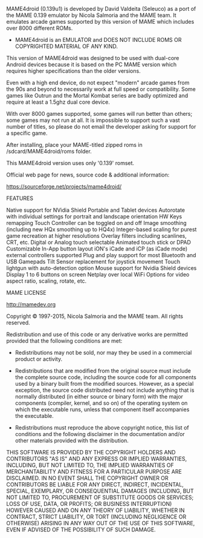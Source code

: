 MAME4droid (0.139u1) is developed by David Valdeita (Seleuco) as a port of the MAME 0.139 emulator by Nicola Salmoria and the MAME team. It emulates arcade games supported by this version of MAME which includes over 8000 different ROMs.

* MAME4droid is an EMULATOR and DOES NOT INCLUDE ROMS OR COPYRIGHTED MATERIAL OF ANY KIND.

This version of MAME4droid was designed to be used with dual-core Android devices because it is based on the PC MAME version which requires higher specifications than the older versions.

Even with a high end device, do not expect "modern" arcade games from the 90s and beyond to necessarily work at full speed or compatibility. Some games like Outrun and the Mortal Kombat series are badly optimized and require at least a 1.5ghz dual core device.

With over 8000 games supported, some games will run better than others; some games may not run at all. It is impossible to support such a vast number of titles, so please do not email the developer asking for support for a specific game.

After installing, place your MAME-titled zipped roms in /sdcard/MAME4droid/roms folder.

This MAME4droid version uses only '0.139' romset.

Official web page for news, source code & additional information:

https://sourceforge.net/projects/mame4droid/

FEATURES

Native support for NVidia Shield Portable and Tablet devices
Autorotate with individual settings for portrait and landscape orientation
HW Keys remapping
Touch Controller can be toggled on and off
Image smoothing (including new HQx smoothing up to HQ4x)
Integer-based scaling for purest game recreation at higher resolutions
Overlay filters including scanlines, CRT, etc.
Digital or Analog touch selectable
Animated touch stick or DPAD
Customizable In-App button layout
iON's iCade and iCP (as iCade mode) external controllers supported
Plug and play support for most Bluetooth and USB Gamepads
Tilt Sensor replacement for joystick movement
Touch lightgun with auto-detection option
Mouse support for Nvidia Shield devices
Display 1 to 6 buttons on screen
Netplay over local WiFi
Options for video aspect ratio, scaling, rotate, etc.

MAME LICENSE

http://mamedev.org

Copyright © 1997-2015, Nicola Salmoria and the MAME team. All rights reserved.

Redistribution and use of this code or any derivative works are permitted provided that the following conditions are met:

* Redistributions may not be sold, nor may they be used in a commercial product or activity.

* Redistributions that are modified from the original source must include the complete source code, including the source code for all components used by a binary built from the modified sources. However, as a special exception, the source code distributed need not include anything that is normally distributed (in either source or binary form) with the major components (compiler, kernel, and so on) of the operating system on which the executable runs, unless that component itself accompanies the executable.

* Redistributions must reproduce the above copyright notice, this list of conditions and the following disclaimer in the documentation and/or other materials provided with the distribution.

THIS SOFTWARE IS PROVIDED BY THE COPYRIGHT HOLDERS AND CONTRIBUTORS "AS IS" AND ANY EXPRESS OR IMPLIED WARRANTIES, INCLUDING, BUT NOT LIMITED TO, THE IMPLIED WARRANTIES OF MERCHANTABILITY AND FITNESS FOR A PARTICULAR PURPOSE ARE DISCLAIMED. IN NO EVENT SHALL THE COPYRIGHT OWNER OR CONTRIBUTORS BE LIABLE FOR ANY DIRECT, INDIRECT, INCIDENTAL, SPECIAL, EXEMPLARY, OR CONSEQUENTIAL DAMAGES (INCLUDING, BUT NOT LIMITED TO, PROCUREMENT OF SUBSTITUTE GOODS OR SERVICES; LOSS OF USE, DATA, OR PROFITS; OR BUSINESS INTERRUPTION) HOWEVER CAUSED AND ON ANY THEORY OF LIABILITY, WHETHER IN CONTRACT, STRICT LIABILITY, OR TORT (INCLUDING NEGLIGENCE OR OTHERWISE) ARISING IN ANY WAY OUT OF THE USE OF THIS SOFTWARE, EVEN IF ADVISED OF THE POSSIBILITY OF SUCH DAMAGE.
